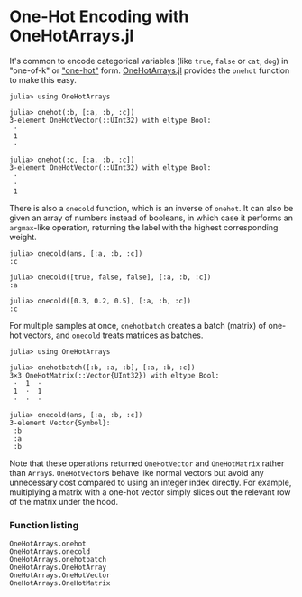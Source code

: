 # One-Hot Encoding with OneHotArrays.jl

It's common to encode categorical variables (like `true`, `false` or `cat`, `dog`) in "one-of-k" or ["one-hot"](https://en.wikipedia.org/wiki/One-hot) form. [OneHotArrays.jl](https://github.com/FluxML/OneHotArrays.jl) provides the `onehot` function to make this easy.

```jldoctest onehot
julia> using OneHotArrays

julia> onehot(:b, [:a, :b, :c])
3-element OneHotVector(::UInt32) with eltype Bool:
 ⋅
 1
 ⋅

julia> onehot(:c, [:a, :b, :c])
3-element OneHotVector(::UInt32) with eltype Bool:
 ⋅
 ⋅
 1
```

There is also a `onecold` function, which is an inverse of `onehot`. It can also be given an array of numbers instead of booleans, in which case it performs an `argmax`-like operation, returning the label with the highest corresponding weight.

```jldoctest onehot
julia> onecold(ans, [:a, :b, :c])
:c

julia> onecold([true, false, false], [:a, :b, :c])
:a

julia> onecold([0.3, 0.2, 0.5], [:a, :b, :c])
:c
```

For multiple samples at once, `onehotbatch` creates a batch (matrix) of one-hot vectors, and `onecold` treats matrices as batches.

```jldoctest onehot
julia> using OneHotArrays

julia> onehotbatch([:b, :a, :b], [:a, :b, :c])
3×3 OneHotMatrix(::Vector{UInt32}) with eltype Bool:
 ⋅  1  ⋅
 1  ⋅  1
 ⋅  ⋅  ⋅

julia> onecold(ans, [:a, :b, :c])
3-element Vector{Symbol}:
 :b
 :a
 :b
```

Note that these operations returned `OneHotVector` and `OneHotMatrix` rather than `Array`s. `OneHotVector`s behave like normal vectors but avoid any unnecessary cost compared to using an integer index directly. For example, multiplying a matrix with a one-hot vector simply slices out the relevant row of the matrix under the hood.

### Function listing

```@docs
OneHotArrays.onehot
OneHotArrays.onecold
OneHotArrays.onehotbatch
OneHotArrays.OneHotArray
OneHotArrays.OneHotVector
OneHotArrays.OneHotMatrix
```
